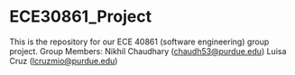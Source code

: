 # ECE30861_Project
This is the repository for our ECE 40861 (software engineering) group project. 
Group Members:
Nikhil Chaudhary (chaudh53@purdue.edu)
Luisa Cruz (lcruzmio@purdue.edu)
